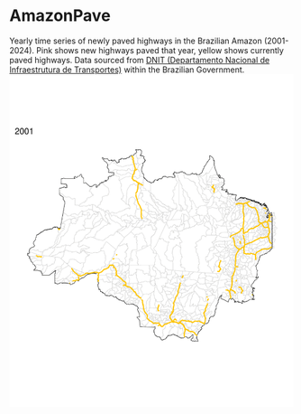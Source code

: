 # AmazonPave
Yearly time series of newly paved highways in the Brazilian Amazon (2001-2024). Pink shows new highways paved that year, yellow shows currently paved highways. Data sourced from [DNIT (Departamento Nacional de Infraestrutura de Transportes)](https://www.gov.br/transportes/pt-br/assuntos/dados-de-transportes/bit/bit-mapas) within the Brazilian Government.
![Time series of newly paved highways in the Brazilian Amazon (2001-2024).](AmazonPave.gif)
